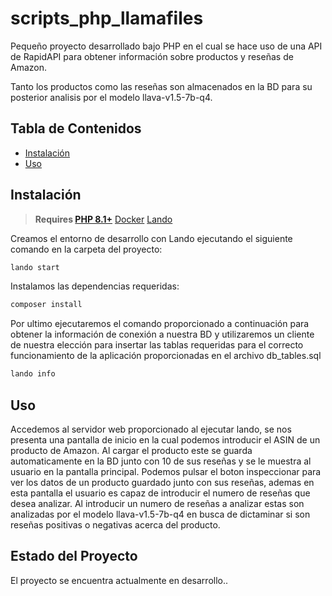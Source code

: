 # scripts_php_llamafiles

Pequeño proyecto desarrollado bajo PHP en el cual se hace uso de una API de RapidAPI para obtener información sobre productos y reseñas de Amazon.

Tanto los productos como las reseñas son almacenados en la BD para su posterior analisis por el modelo llava-v1.5-7b-q4.


## Tabla de Contenidos

- [Instalación](#instalación)
- [Uso](#uso)

## Instalación

> **Requires [PHP 8.1+](https://php.net/releases/)**
> [Docker](https://docs.docker.com/get-docker/)
> [Lando](https://docs.lando.dev/install)

Creamos el entorno de desarrollo con Lando ejecutando el siguiente comando en la carpeta del proyecto:
```bash
lando start
```

Instalamos las dependencias requeridas:
```bash
composer install
```

Por ultimo ejecutaremos el comando proporcionado a continuación para obtener la información de conexión a nuestra BD y utilizaremos un cliente de nuestra elección para insertar las tablas requeridas para el correcto funcionamiento de la aplicación proporcionadas en el archivo db_tables.sql
```bash
lando info
```

## Uso

Accedemos al servidor web proporcionado al ejecutar lando, se nos presenta una pantalla de inicio en la cual podemos introducir el ASIN de un producto de Amazon.
Al cargar el producto este se guarda automaticamente en la BD junto con 10 de sus reseñas y se le muestra al usuario en la pantalla principal.
Podemos pulsar el boton inspeccionar para ver los datos de un producto guardado junto con sus reseñas, ademas en esta pantalla el usuario es capaz de introducir el numero de reseñas que desea analizar.
Al introducir un numero de reseñas a analizar estas son analizadas por el modelo llava-v1.5-7b-q4 en busca de dictaminar si son reseñas positivas o negativas acerca del producto.

## Estado del Proyecto

El proyecto se encuentra actualmente en desarrollo..
